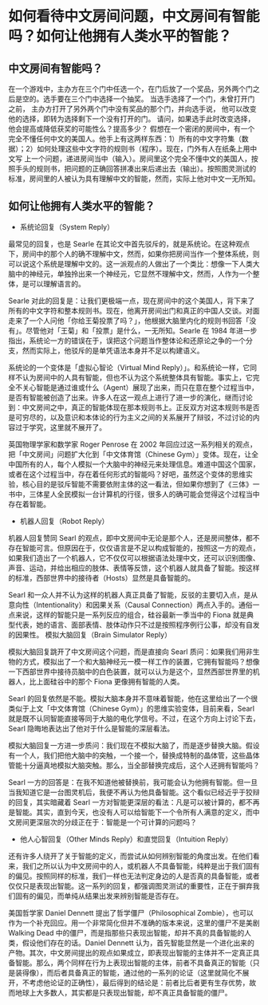# 如何看待中文房间问题，中文房间有智能吗？如何让他拥有人类水平的智能？
## 中文房间有智能吗？
在一个游戏中，主办方在三个门中任选一个，在门后放了一个奖品，另外两个门之后是空的。选手要在三个门中选择一个抽奖。 当选手选择了一个门，未曾打开门之前，
主办方打开了另外两个门中没有奖品的那个门，并向选手说， 他可以改变他的选择，即转为选择剩下一个没有打开的门。 请问，如果选手此时改变选择， 他会提高或降低获奖的可能性么？提高多少？
假想在一个密闭的房间中，有一个完全不懂任何中文的美国人。他手上有这两样东西：1）所有的中文字符集（数据）；2）如何处理这些中文字符的规则书（程序）。现在，门外有人在纸条上用中文写
上一个问题，递进房间当中（输入）。房间里这个完全不懂中文的美国人，按照手头的规则书，把问题的正确回答拼凑出来后递出去（输出）。按照图灵测试的标准，房间里的人被认为具有理解中文的智能，然而，实际上他对中文一无所知。
## 如何让他拥有人类水平的智能？
* 系统论回复（System Reply）

最常见的回复，也是 Searle 在其论文中首先驳斥的，就是系统论。在这种观点下，房间中的那个人的确不理解中文，然而，如果你把房间当作一个整体系统，则可以说这个系统是理解中文的。这一派观点的人做出了一个类比：想像一下人类大脑中的神经元，单独拎出来一个神经元，它显然不理解中文，然而，人作为一个整体，是可以理解语言的。

Searle 对此的回复是：让我们更极端一点，现在房间中的这个美国人，背下来了所有的中文字符和整本规则书。现在，他离开房间出门和真正的中国人交谈。对面走来了一个人问他「你给王菊投票了吗？」，他根据大脑里内化的规则书回答「没有」。尽管他对「王菊」和「投票」是什么，一无所知。Searle 在 1984 年进一步指出，系统论一方的错误在于，误把这个问题当作整体论和还原论之争的一个分支，然而实际上，他驳斥的是单凭语法本身并不足以构建语义。

系统论的一个变体是「虚拟心智论（Virtual Mind Reply）」。和系统论一样，它同样不认为房间中的人具有智能，但也不认为这个系统整体具有智能。事实上，它完全不关心智能是通过谁或什么（Agent）展现了出来，而只在意在整个过程当中，是否有智能被创造了出来。许多人在这一观点上进行了进一步的演化，继而讨论到：中文房间之中，真正的智能体现在那本规则书上。正反双方对这本规则书是否是可穷尽的，以及意识和本体论的行为主义之间的关系展开了辩驳，不过讨论的内容过于学究，这里就不展开了。

英国物理学家和数学家 Roger Penrose 在 2002 年回应过这一系列相关的观点，把「中文房间」问题扩大化到「中文体育馆（Chinese Gym）」变体。现在，让全中国所有的人，每个人模拟一个大脑中的神经元来处理信息。难道中国这个国家，或者在这个过程当中，存在着任何形式的智能吗？好吧，虽然这个变体的思维实验，核心目的是驳斥智能不需要依附主体的这一看法，但如果你想到了《三体》一书中，三体星人全民模拟一台计算机的行径，很多人的确可能会觉得这个过程当中存在着智能。

* 机器人回复（Robot Reply）

机器人回复赞同 Searl 的观点，即中文房间中无论是那个人，还是房间整体，都不存在智能可言。但原因在于，仅仅语言是不足以构成智能的，按照这一方的观点，如果我们造出了一个机器人，它不仅仅可以根据语法处理中文，还可以识别图像、声音、运动，并给出相应的肢体、表情等反馈，这个机器人就具备了智能。按这样的标准，西部世界中的接待者（Hosts）显然是具备智能的。

Searl 和一众人并不认为这样的机器人真正具备了智能，反驳的主要切入点，是从意向性（Intentionality）和因果关系（Causal Connection）两点入手的。通俗一点来说，这样的智能只是一系列反应的组合，硅谷最新一季当中的 Fiona 就是典型代表，她的语言、面部表情、肢体动作只不过是按照程序例行公事，却没有自发的因果性。
模拟大脑回复（Brain Simulator Reply）

模拟大脑回复跳开了中文房间这个问题，而是直接向 Searl 质问：如果我们用非生物的方式，模拟出了一个和大脑神经元一模一样工作的装置，它拥有智能吗？想像一下西部世界中接待员脑中的白色装置，就可以认为是这个，显然西部世界里的机器人，比上面硅谷中的那个 Fiona 更像拥有智能的人类。

Searl 的回复依然是不能。模拟大脑本身并不意味着智能，他在这里给出了一个很类似于上文「中文体育馆（Chinese Gym）」的思维实验变体，目前来看，Searl 就是既不认同智能直接等同于大脑的电化学信号。不过，在这个方向上讨论下去，Searl 隐晦地表达出了他对于什么是智能的深层看法。

模拟大脑回复一方进一步质问：我们现在不模拟大脑了，而是逐步替换大脑。假设有一个人，我们把他大脑中的突触，一个接一个，替换成特制的晶体管，这些晶体管能十分逼真地模拟大脑突触。那么，当全部替换完成后，这个人还拥有智能吗？

Searl 一方的回答是：在我不知道他被替换前，我可能会认为他拥有智能。但一旦当我知道它是一台图灵机后，我便不再认为他具备智能。这个看似已经近乎于狡辩的回复，其实暗藏着 Searl 一方对智能更深层的看法：凡是可以被计算的，都不再是智能。其实，直到今天，也没有人可以给智能下一个令所有人满意的定义，而中文房间更深层次的分歧正在于：智能是一个可计算的问题吗？
* 他人心智回复（Other Minds Reply）和直觉回复（Intuition Reply）

还有许多人绕开了关于智能的定义，而尝试从如何辨别智能的角度出发。在他们看来，我们之所以认为中文房间中的人，或机器人不具备智能，纯粹是出于我们固有的偏见。按照同样的标准，我们一样也无法判定身边的人是否真的具备智能，或者仅仅只是表现出智能。这一系列的回复，都强调图灵测试的重要性，正在于摒弃我们固有的偏见，而单纯从结果出发来辨别智能是否存在。

美国哲学家 Daniel Dennett 提出了哲学僵尸（Philosophical Zombie），也可以作为一个补充回应。用一个非常简化但并不准确的版本来说，这里的僵尸不是美剧 Walking Dead 中的僵尸，而是指那些只表现出智能，却并不真的具备智能的人类，假设他们存在的话。Daniel Dennett 认为，首先智能显然是一个进化出来的产物。其次，中文房间提出的观点如果成立，即表现出智能的主体并不一定真正具备智能。那么，两个同样在行为上表现出智能的主体，前者不具备真正的智能（只是装得像），而后者具备真正的智能，通过他的一系列的论证（这里就简化不展开，不考虑他论证的正确性），最后得到的结论是：前者比后者更有生存优势，故而地球上大多数人，其实都是只表现出智能，却不真正具备智能的僵尸。
